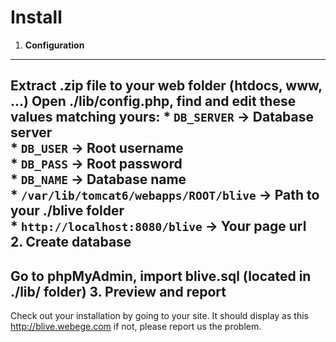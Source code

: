 Install
====
1. __Configuration__
-------
Extract .zip file to your web folder (htdocs, www, ...)
Open ./lib/config.php, find and edit these values matching yours:
	* `DB_SERVER`		->		Database server <br/>
	* `DB_USER`		->		Root username <br/>
	* `DB_PASS`		->		Root password <br/>
	* `DB_NAME`		->		Database name <br/>
	* `/var/lib/tomcat6/webapps/ROOT/blive`		->		Path to your ./blive folder <br/>
	* `http://localhost:8080/blive`		->		Your page url <br/>
2. __Create database__
-------
Go to phpMyAdmin, import __blive.sql__ (located in ./lib/ folder)
3. __Preview and report__
-------
Check out your installation by going to your site. It should display as this http://blive.webege.com if not, please report us the problem.

